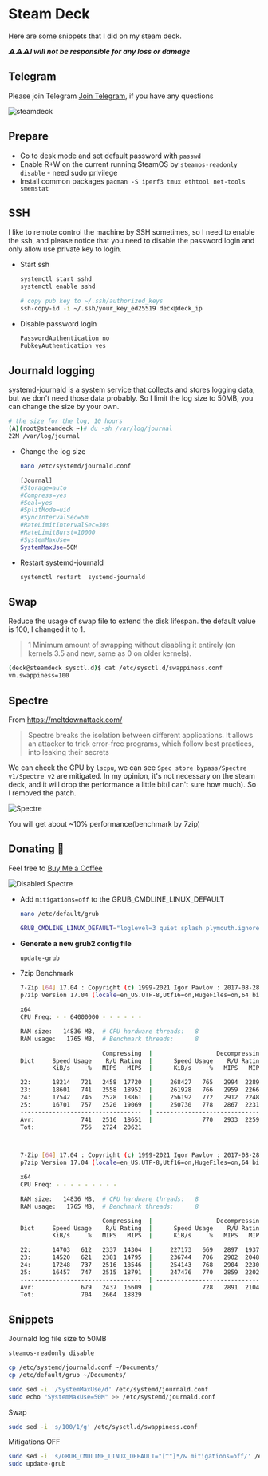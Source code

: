 # Steam Deck

Here are some snippets that I did on my steam deck.

***⚠️⚠️⚠️I will not be responsible for any loss or damage***

## Telegram

Please join Telegram [Join Telegram](https://t.me/hackintash), if you have any questions

![steamdeck](https://i.imgur.com/2zdn2AI.png)

## Prepare

- Go to desk mode and set default password with `passwd`
- Enable R+W on the current running SteamOS by `steamos-readonly disable` - need sudo privilege
- Install common packages `pacman -S iperf3 tmux ethtool net-tools smemstat`

## SSH

I like to remote control the machine by SSH sometimes, so I need to enable the ssh, and please notice that you need to disable the password login and only allow use private key to login.

- Start ssh
  ```bash
  systemctl start sshd
  systemctl enable sshd

  # copy pub key to ~/.ssh/authorized_keys
  ssh-copy-id -i ~/.ssh/your_key_ed25519 deck@deck_ip
  ```

- Disable password login
  ```bash
  PasswordAuthentication no
  PubkeyAuthentication yes
  ```

## Journald logging

systemd-journald is a system service that collects and stores logging data, but we don't need those data probably. So I limit the log size to 50MB, you can change the size by your own.

  ```bash
  # the size for the log, 10 hours
  (A)(root@steamdeck ~)# du -sh /var/log/journal
  22M /var/log/journal
  ```

- Change the log size

  ```bash
  nano /etc/systemd/journald.conf

  [Journal]
  #Storage=auto
  #Compress=yes
  #Seal=yes
  #SplitMode=uid
  #SyncIntervalSec=5m
  #RateLimitIntervalSec=30s
  #RateLimitBurst=10000
  #SystemMaxUse=
  SystemMaxUse=50M
  ```

- Restart systemd-journald

  ```bash
  systemctl restart  systemd-journald
  ```

## Swap

Reduce the usage of swap file to extend the disk lifespan. the default value is 100, I changed it to 1.

> 1 Minimum amount of swapping without disabling it entirely (on kernels 3.5 and new, same as 0 on older kernels).

  ```bash
  (deck@steamdeck sysctl.d)$ cat /etc/sysctl.d/swappiness.conf
  vm.swappiness=100
  ```


## Spectre

From https://meltdownattack.com/

> Spectre breaks the isolation between different applications. It allows an attacker to trick error-free programs, which follow best practices, into leaking their secrets

We can check the CPU by `lscpu`, we can see `Spec store bypass/Spectre v1/Spectre v2` are mitigated. In my opinion, it's not necessary on the steam deck, and it will drop the performance a little bit(I can't sure how much). So I removed the patch.

![Spectre](https://i.imgur.com/g3r3Uzo.png)

You will get about ~10% performance(benchmark by 7zip)


## Donating 💸

Feel free to [Buy Me a Coffee](https://www.buymeacoffee.com/csrutil)

![Disabled Spectre](https://i.imgur.com/Svdm4Ul.png)

- Add `mitigations=off` to the GRUB_CMDLINE_LINUX_DEFAULT

  ```bash
  nano /etc/default/grub

  GRUB_CMDLINE_LINUX_DEFAULT="loglevel=3 quiet splash plymouth.ignore-serial-consoles module_blacklist=tpm amd_iommu=off amdgpu.gttsize=8128 spi_amd.speed_dev=1 audit=0 fbcon=vc:4-6 fbcon=rotate:1 mitigations=off"
  ```

- **Generate a new grub2 config file**

  ```bash
  update-grub
  ```

- 7zip Benchmark

  ```bash
  7-Zip [64] 17.04 : Copyright (c) 1999-2021 Igor Pavlov : 2017-08-28
  p7zip Version 17.04 (locale=en_US.UTF-8,Utf16=on,HugeFiles=on,64 bits,8 CPUs x64)

  x64
  CPU Freq: - - 64000000 - - - - - -

  RAM size:   14836 MB,  # CPU hardware threads:   8
  RAM usage:   1765 MB,  # Benchmark threads:      8

                         Compressing  |                  Decompressing
  Dict     Speed Usage    R/U Rating  |      Speed Usage    R/U Rating
           KiB/s     %   MIPS   MIPS  |      KiB/s     %   MIPS   MIPS

  22:      18214   721   2458  17720  |     268427   765   2994  22896
  23:      18601   741   2558  18952  |     261928   766   2959  22667
  24:      17542   746   2528  18861  |     256192   772   2912  22486
  25:      16701   757   2520  19069  |     250730   778   2867  22314
  ----------------------------------  | ------------------------------
  Avr:             741   2516  18651  |              770   2933  22590
  Tot:             756   2724  20621



  7-Zip [64] 17.04 : Copyright (c) 1999-2021 Igor Pavlov : 2017-08-28
  p7zip Version 17.04 (locale=en_US.UTF-8,Utf16=on,HugeFiles=on,64 bits,8 CPUs x64)

  x64
  CPU Freq: - - - - - - - - -

  RAM size:   14836 MB,  # CPU hardware threads:   8
  RAM usage:   1765 MB,  # Benchmark threads:      8

                         Compressing  |                  Decompressing
  Dict     Speed Usage    R/U Rating  |      Speed Usage    R/U Rating
           KiB/s     %   MIPS   MIPS  |      KiB/s     %   MIPS   MIPS

  22:      14703   612   2337  14304  |     227173   669   2897  19377
  23:      14520   621   2381  14795  |     236744   706   2902  20487
  24:      17248   737   2516  18546  |     254143   768   2904  22306
  25:      16457   747   2515  18791  |     247476   770   2859  22024
  ----------------------------------  | ------------------------------
  Avr:             679   2437  16609  |              728   2891  21049
  Tot:             704   2664  18829
  ```

## Snippets

Journald log file size to 50MB

  ```bash
  steamos-readonly disable

  cp /etc/systemd/journald.conf ~/Documents/
  cp /etc/default/grub ~/Documents/

  sudo sed -i '/SystemMaxUse/d' /etc/systemd/journald.conf
  sudo echo "SystemMaxUse=50M" >> /etc/systemd/journald.conf
  ```

Swap

  ```bash
  sudo sed -i 's/100/1/g' /etc/sysctl.d/swappiness.conf
  ```

Mitigations OFF

  ```bash
  sudo sed -i 's/GRUB_CMDLINE_LINUX_DEFAULT="[^"]*/& mitigations=off/' /etc/default/grub
  sudo update-grub
  ```

